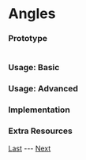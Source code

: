 # Angles
### Prototype  
>```c++
>
>```
### Usage: Basic  


### Usage: Advanced  


### Implementation  


### Extra Resources  

[Last](https://www.github.com/Zomon333/SadBoat-Engine/tree/Linux-Refactor/docs/3-primitives/tolerance.md) --- [Next](https://www.github.com/Zomon333/SadBoat-Engine/tree/Linux-Refactor/docs/3-primitives/vectors.md)
